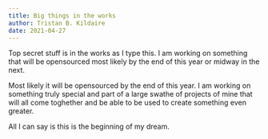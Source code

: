 ```yaml
---
title: Big things in the works
author: Tristan B. Kildaire
date: 2021-04-27
---
```


Top secret stuff is in the works as I type this. I am working on something that will be opensourced most likely by the end of this year or midway in the next.

Most likely it will be opensourced by the end of this year. I am working on something truly special and part of a large swathe of projects of mine that will all come toghether and be able to be used to create something even greater.

All I can say is this is the beginning of my dream.